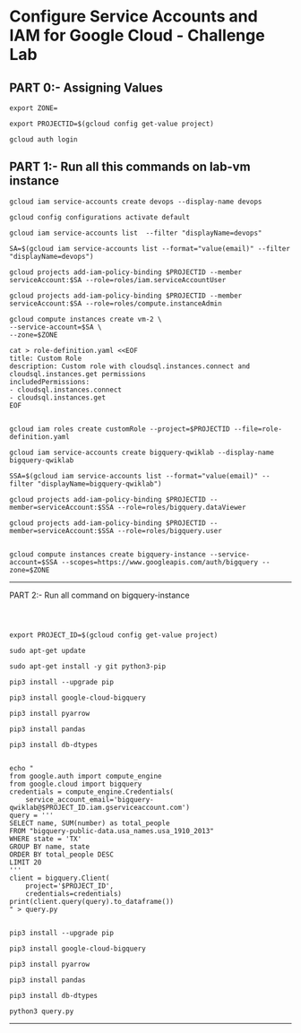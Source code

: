 # Configure Service Accounts and IAM for Google Cloud - Challenge Lab

## PART 0:-  Assigning Values 
```
export ZONE=

export PROJECTID=$(gcloud config get-value project)

gcloud auth login
```

## PART 1:-  Run all this commands on lab-vm instance 

```
gcloud iam service-accounts create devops --display-name devops

gcloud config configurations activate default

gcloud iam service-accounts list  --filter "displayName=devops"

SA=$(gcloud iam service-accounts list --format="value(email)" --filter "displayName=devops")

gcloud projects add-iam-policy-binding $PROJECTID --member serviceAccount:$SA --role=roles/iam.serviceAccountUser

gcloud projects add-iam-policy-binding $PROJECTID --member serviceAccount:$SA --role=roles/compute.instanceAdmin

gcloud compute instances create vm-2 \
--service-account=$SA \
--zone=$ZONE

cat > role-definition.yaml <<EOF
title: Custom Role
description: Custom role with cloudsql.instances.connect and cloudsql.instances.get permissions
includedPermissions:
- cloudsql.instances.connect
- cloudsql.instances.get
EOF


gcloud iam roles create customRole --project=$PROJECTID --file=role-definition.yaml

gcloud iam service-accounts create bigquery-qwiklab --display-name bigquery-qwiklab

SSA=$(gcloud iam service-accounts list --format="value(email)" --filter "displayName=bigquery-qwiklab")

gcloud projects add-iam-policy-binding $PROJECTID --member=serviceAccount:$SSA --role=roles/bigquery.dataViewer

gcloud projects add-iam-policy-binding $PROJECTID --member=serviceAccount:$SSA --role=roles/bigquery.user


gcloud compute instances create bigquery-instance --service-account=$SSA --scopes=https://www.googleapis.com/auth/bigquery --zone=$ZONE
```



---------------------------------------------------------------------------------------------------------------------------------------------------------------------------------------------------------------------------------------------------------------------------------------------------------------------------------------------------------------------------------------------------------------------------------------------------------

PART 2:- Run all command on bigquery-instance
```



export PROJECT_ID=$(gcloud config get-value project)

sudo apt-get update

sudo apt-get install -y git python3-pip

pip3 install --upgrade pip

pip3 install google-cloud-bigquery

pip3 install pyarrow

pip3 install pandas

pip3 install db-dtypes


echo "
from google.auth import compute_engine
from google.cloud import bigquery
credentials = compute_engine.Credentials(
    service_account_email='bigquery-qwiklab@$PROJECT_ID.iam.gserviceaccount.com')
query = '''
SELECT name, SUM(number) as total_people
FROM "bigquery-public-data.usa_names.usa_1910_2013"
WHERE state = 'TX'
GROUP BY name, state
ORDER BY total_people DESC
LIMIT 20
'''
client = bigquery.Client(
    project='$PROJECT_ID',
    credentials=credentials)
print(client.query(query).to_dataframe())
" > query.py


pip3 install --upgrade pip

pip3 install google-cloud-bigquery

pip3 install pyarrow

pip3 install pandas

pip3 install db-dtypes

python3 query.py
```





-----------------------------------------------------------------------------------------------------------------------------------------------------------------------------------------------------------------------------------------------------------------------------------------------------------------------------------------------------------------------------------------------------------------------------------------------------------------------------------------------------------------------------------------------------------

